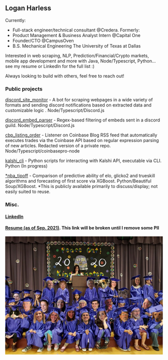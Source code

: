 ## Logan Harless
Currently: 
- Full-stack engineer/technical consultant @Credera.
Formerly: 
- Product Management & Business Analyst Intern @Capital One
- Founder/CTO @CampusOven
- B.S. Mechanical Engineering The University of Texas at Dallas

Interested in web scraping, NLP, Prediction/Financial/Crypto markets, mobile app development and more with
Java, Node/Typescript, Python... see my resume or LinkedIn for the full list :)

Always looking to build with others, feel free to reach out!


### Public projects
[discord_site_monitor](https://github.com/EllAchE/discord_site_monitor) - A bot for scraping webpages in a wide variety
of formats and sending discord notifications based on extracted data and customizable logic . Node/Typescript/Discord.js

[discord_embed_parser](https://github.com/EllAchE/discord_embed_parser) - Regex-based filtering of embeds
sent in a discord guild. Node/Typescript/Discord.js

[cbp_listing_order](https://github.com/EllAchE/cbp_listing_order) - Listener on Coinbase Blog RSS feed that automatically
executes trades via the Coinbase API based on regular expression parsing of new articles.
Redacted version of a private repo. Node/Typescript/coinbasepro-node

[kalshi_cli](https://github.com/EllAchE/kalshi_cli) - Python scripts for interacting with Kalshi API, executable
via CLI. Python (In progress)

[*nba_tipoff](https://github.com/EllAchE/nba-tipoff-scraper) - Comparison of predictive ability of elo, glicko2 and
trueskill algorithms and forecasting of first score via XGBoost. Python/Beautiful Soup/XGBoost.
*This is publicly available primarily to discuss/display; not easily suited to reuse.

### Misc.

#### [LinkedIn](https://www.linkedin.com/in/logan-harless/)
#### [Resume (as of Sep. 2021)](./LH_resume_Sep2021_no_pii.pdf). This link will be broken until I remove some PII

![alt text](./grad.jpg)